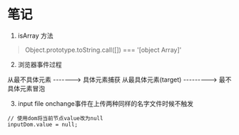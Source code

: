 # 笔记


1. isArray 方法

> Object.prototype.toString.call([]) === '[object Array]'

2. 浏览器事件过程

 从最不具体元素 -------> 具体元素捕获
 从最具体元素(target) ---------> 最不具体元素冒泡

3. input file onchange事件在上传两种同样的名字文件时候不触发

```
// 使用dom将当前节点value改为null
inputDom.value = null;
```